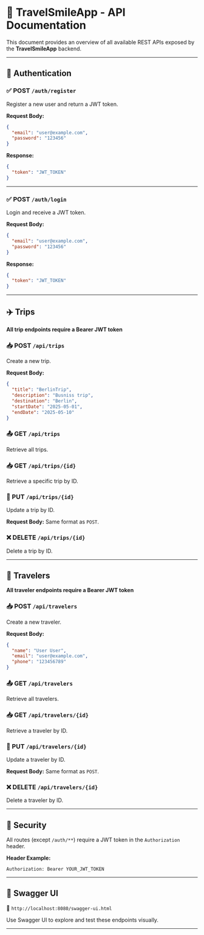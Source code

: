 # 📘 TravelSmileApp - API Documentation

This document provides an overview of all available REST APIs exposed by the **TravelSmileApp** backend.

---

## 🔐 Authentication

### ✅ POST `/auth/register`
Register a new user and return a JWT token.

**Request Body:**
```json
{
  "email": "user@example.com",
  "password": "123456"
}
```

**Response:**
```json
{
  "token": "JWT_TOKEN"
}
```

---

### ✅ POST `/auth/login`
Login and receive a JWT token.

**Request Body:**
```json
{
  "email": "user@example.com",
  "password": "123456"
}
```

**Response:**
```json
{
  "token": "JWT_TOKEN"
}
```

---

## ✈️ Trips

**All trip endpoints require a Bearer JWT token**

### 📥 POST `/api/trips`
Create a new trip.

**Request Body:**
```json
{
  "title": "BerlinTrip",
  "description": "Busniss trip",
  "destination": "Berlin",
  "startDate": "2025-05-01",
  "endDate": "2025-05-10"
}
```

### 📤 GET `/api/trips`
Retrieve all trips.

### 📥 GET `/api/trips/{id}`
Retrieve a specific trip by ID.

### 📝 PUT `/api/trips/{id}`
Update a trip by ID.

**Request Body:** Same format as `POST`.

### ❌ DELETE `/api/trips/{id}`
Delete a trip by ID.

---

## 👤 Travelers

**All traveler endpoints require a Bearer JWT token**

### 📥 POST `/api/travelers`
Create a new traveler.

**Request Body:**
```json
{
  "name": "User User",
  "email": "user@example.com",
  "phone": "123456789"
}
```

### 📤 GET `/api/travelers`
Retrieve all travelers.

### 📥 GET `/api/travelers/{id}`
Retrieve a traveler by ID.

### 📝 PUT `/api/travelers/{id}`
Update a traveler by ID.

**Request Body:** Same format as `POST`.

### ❌ DELETE `/api/travelers/{id}`
Delete a traveler by ID.

---

## 🔐 Security

All routes (except `/auth/**`) require a JWT token in the `Authorization` header.

**Header Example:**
```
Authorization: Bearer YOUR_JWT_TOKEN
```

---

## 📜 Swagger UI

📍 `http://localhost:8080/swagger-ui.html`

Use Swagger UI to explore and test these endpoints visually.

---
